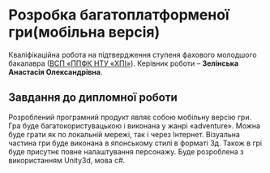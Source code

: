 # Розробка багатоплатформеної гри(мобільна версія)
Кваліфікаційна робота на підтвердження ступеня фахового молодшого
бакалавра ([ВСП «ППФК НТУ «ХПІ»](http://polytechnic.poltava.ua)).
Керівник роботи – **Зелінська Анастасія Олександрівна**.


## Завдання до дипломної роботи
Розроблений програмний продукт являє собою мобільну версію гри. Гра буде багатокористувацькою і виконана у жанрі «adventure». Можна буде грати як по локальній мережі, так і через Інтернет. Візуальна частина гри буде виконана в японському стилі в форматі 3д. Також в грі буде присутнє повне налаштування персонажу. Буде розроблена з використанням Unity3d, мова c#.
